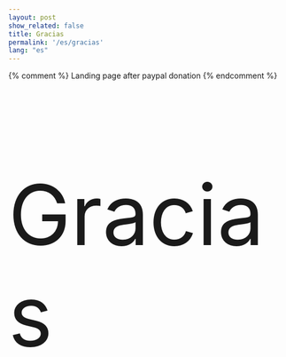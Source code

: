 ```yaml
---
layout: post
show_related: false
title: Gracias
permalink: '/es/gracias'
lang: "es"
---
```

{% comment %} Landing page after paypal donation {% endcomment %}
<p class="text-center" style="font-size: 1080%">
	Gracias
</p>
